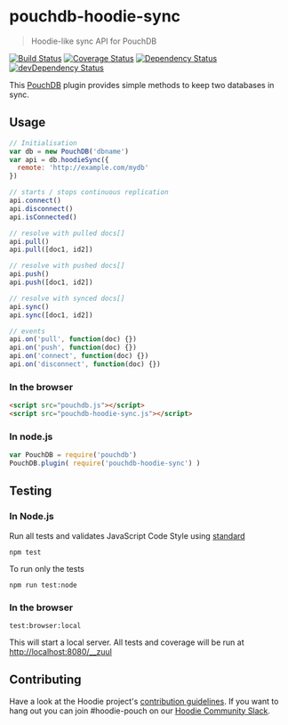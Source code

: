 # pouchdb-hoodie-sync

> Hoodie-like sync API for PouchDB

[![Build Status](https://travis-ci.org/hoodiehq/pouchdb-hoodie-sync.svg?branch=master)](https://travis-ci.org/hoodiehq/pouchdb-hoodie-sync)
[![Coverage Status](https://coveralls.io/repos/hoodiehq/pouchdb-hoodie-sync/badge.svg?branch=master)](https://coveralls.io/r/hoodiehq/pouchdb-hoodie-sync?branch=master)
[![Dependency Status](https://david-dm.org/hoodiehq/pouchdb-hoodie-sync.svg)](https://david-dm.org/hoodiehq/pouchdb-hoodie-sync)
[![devDependency Status](https://david-dm.org/hoodiehq/pouchdb-hoodie-sync/dev-status.svg)](https://david-dm.org/hoodiehq/pouchdb-hoodie-sync#info=devDependencies)


This [PouchDB](http://pouchdb.com/) plugin provides simple methods to
keep two databases in sync.

## Usage

```js
// Initialisation
var db = new PouchDB('dbname')
var api = db.hoodieSync({
  remote: 'http://example.com/mydb'
})

// starts / stops continuous replication
api.connect()
api.disconnect()
api.isConnected()

// resolve with pulled docs[]
api.pull()
api.pull([doc1, id2])

// resolve with pushed docs[]
api.push()
api.push([doc1, id2])

// resolve with synced docs[]
api.sync()
api.sync([doc1, id2])

// events
api.on('pull', function(doc) {})
api.on('push', function(doc) {})
api.on('connect', function(doc) {})
api.on('disconnect', function(doc) {})
```

### In the browser

```html
<script src="pouchdb.js"></script>
<script src="pouchdb-hoodie-sync.js"></script>
```

### In node.js

```js
var PouchDB = require('pouchdb')
PouchDB.plugin( require('pouchdb-hoodie-sync') )
```

## Testing

### In Node.js

Run all tests and validates JavaScript Code Style using [standard](https://www.npmjs.com/package/standard)

```
npm test
```

To run only the tests

```
npm run test:node
```

### In the browser

```
test:browser:local
```

This will start a local server. All tests and coverage will be run at [http://localhost:8080/__zuul](http://localhost:8080/__zuul)

## Contributing

Have a look at the Hoodie project's [contribution guidelines](https://github.com/hoodiehq/hoodie-dotfiles/blob/master/static/CONTRIBUTING.md).
If you want to hang out you can join #hoodie-pouch on our [Hoodie Community Slack](http://hood.ie/chat/).